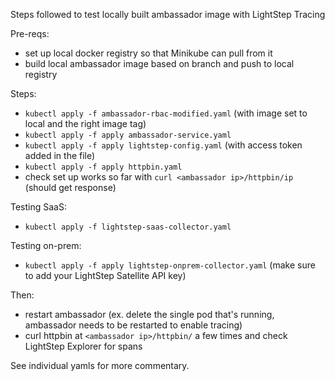 Steps followed to test locally built ambassador image with LightStep Tracing

Pre-reqs:
- set up local docker registry so that Minikube can pull from it
- build local ambassador image based on branch and push to local registry

Steps:
- `kubectl apply -f ambassador-rbac-modified.yaml` (with image set to local and the right image tag)
- `kubectl apply -f apply ambassador-service.yaml`
- `kubectl apply -f apply lightstep-config.yaml` (with access token added in the file)
- `kubectl apply -f apply httpbin.yaml`
- check set up works so far with `curl <ambassador ip>/httpbin/ip` (should get response)

Testing SaaS:
- `kubectl apply -f lightstep-saas-collector.yaml`

Testing on-prem:
- `kubectl apply -f apply lightstep-onprem-collector.yaml` (make sure to add your LightStep Satellite API key)

Then:
- restart ambassador (ex. delete the single pod that's running, ambassador needs to be restarted to enable tracing)
- curl httpbin at `<ambassador ip>/httpbin/` a few times and check LightStep Explorer for spans

See individual yamls for more commentary.